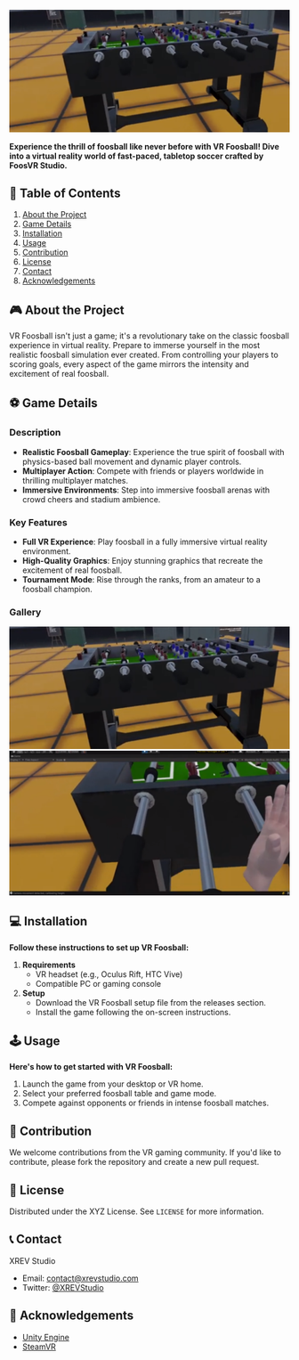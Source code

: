 
![VR Foosball Banner](images/fossx1.png)

**Experience the thrill of foosball like never before with VR Foosball! Dive into a virtual reality world of fast-paced, tabletop soccer crafted by FoosVR Studio.**

## 📌 Table of Contents

1. [About the Project](#about-the-project)
2. [Game Details](#game-details)
3. [Installation](#installation)
4. [Usage](#usage)
5. [Contribution](#contribution)
6. [License](#license)
7. [Contact](#contact)
8. [Acknowledgements](#acknowledgements)

## 🎮 About the Project

VR Foosball isn't just a game; it's a revolutionary take on the classic foosball experience in virtual reality. Prepare to immerse yourself in the most realistic foosball simulation ever created. From controlling your players to scoring goals, every aspect of the game mirrors the intensity and excitement of real foosball.

## ⚽ Game Details

### Description

- **Realistic Foosball Gameplay**: Experience the true spirit of foosball with physics-based ball movement and dynamic player controls.
- **Multiplayer Action**: Compete with friends or players worldwide in thrilling multiplayer matches.
- **Immersive Environments**: Step into immersive foosball arenas with crowd cheers and stadium ambience.

### Key Features

- **Full VR Experience**: Play foosball in a fully immersive virtual reality environment.
- **High-Quality Graphics**: Enjoy stunning graphics that recreate the excitement of real foosball.
- **Tournament Mode**: Rise through the ranks, from an amateur to a foosball champion.

### Gallery

![VR Foosball Gameplay 1](images/fossx2.png)
![VR Foosball Gameplay 2](images/foss3.png)

## 💻 Installation

**Follow these instructions to set up VR Foosball:**

1. **Requirements**
   - VR headset (e.g., Oculus Rift, HTC Vive)
   - Compatible PC or gaming console
2. **Setup**
   - Download the VR Foosball setup file from the releases section.
   - Install the game following the on-screen instructions.

## 🕹️ Usage

**Here's how to get started with VR Foosball:**

1. Launch the game from your desktop or VR home.
2. Select your preferred foosball table and game mode.
3. Compete against opponents or friends in intense foosball matches.

## 🤝 Contribution

We welcome contributions from the VR gaming community. If you'd like to contribute, please fork the repository and create a new pull request.

## 📄 License

Distributed under the XYZ License. See `LICENSE` for more information.

## 📞 Contact

XREV Studio
- Email: contact@xrevstudio.com
- Twitter: [@XREVStudio](https://twitter.com/FoosVRStudio)

## 👏 Acknowledgements

- [Unity Engine](https://unity.com/)
- [SteamVR](https://developer.valvesoftware.com/wiki/SteamVR)
